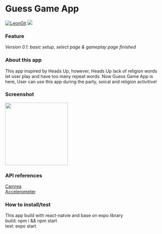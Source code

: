 # Guess Game App
<a href="https://github.com/LeonQi800/GuessGame" target="\_parent"><img alt="LeonGit" src="https://img.shields.io/github/stars/LeonQi800/GuessGame" /></a>
<a href="https://www.linkedin.com/in/leon-chao-qi-085335168" target="\_parent"><img src="https://img.shields.io/badge/Linkdin-Leon-brightgreen" /></a>

### Feature
*Version 0.1: basic setup, select page & gameplay page finished*

### About this app
This app inspired by Heads Up, however, Heads Up lack of religion words let user play and have too many repeat words.
Now Guess Game App is here, User can use this app during the party, soical and religion activitive!

### Screenshot
<img alt="" src="https://github.com/LeonQi800/GuessGame/blob/master/.file/screenshot/213542408.jpg" width="200" />

### API references
<a href="https://docs.expo.io/versions/v36.0.0/sdk/camera/">Camrea</a>
</br>
<a href="https://docs.expo.io/versions/v36.0.0/sdk/accelerometer/">Accelerometer</a>

### How to install/test
This app build with react-natvie and base on expo library<br/>
build: npm i && npm start<br/>
test: expo start<br/>

